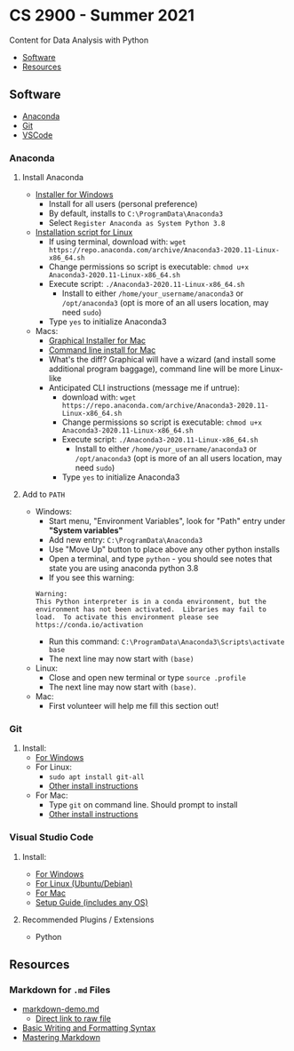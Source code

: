 # CS 2900 - Summer 2021
Content for Data Analysis with Python

- [Software](#Software)
- [Resources](#Resources)

## Software

- [Anaconda](#Anaconda)
- [Git](#Git)
- [VSCode](#Visual-Studio-Code)

### Anaconda
1. Install Anaconda
    - [Installer for Windows](https://repo.anaconda.com/archive/Anaconda3-2020.11-Windows-x86_64.exe)
        - Install for all users (personal preference)
        - By default, installs to `C:\ProgramData\Anaconda3`
        - Select `Register Anaconda as System Python 3.8`
    - [Installation script for Linux](https://repo.anaconda.com/archive/Anaconda3-2020.11-Linux-x86_64.sh)
        - If using terminal, download with: `wget https://repo.anaconda.com/archive/Anaconda3-2020.11-Linux-x86_64.sh`
        - Change permissions so script is executable: `chmod u+x Anaconda3-2020.11-Linux-x86_64.sh`
        - Execute script: `./Anaconda3-2020.11-Linux-x86_64.sh`
            - Install to either `/home/your_username/anaconda3` or `/opt/anaconda3` (opt is more of an all users location, may need `sudo`)
        - Type `yes` to initialize Anaconda3
    - Macs:
        - [Graphical Installer for Mac](https://repo.anaconda.com/archive/Anaconda3-2020.11-MacOSX-x86_64.pkg)
        - [Command line install for Mac](https://repo.anaconda.com/archive/Anaconda3-2020.11-MacOSX-x86_64.sh)
        - What's the diff?  Graphical will have a wizard (and install some additional program baggage), command line will be more Linux-like
        - Anticipated CLI instructions (message me if untrue):
            - download with: `wget https://repo.anaconda.com/archive/Anaconda3-2020.11-Linux-x86_64.sh`
            - Change permissions so script is executable: `chmod u+x Anaconda3-2020.11-Linux-x86_64.sh`
            - Execute script: `./Anaconda3-2020.11-Linux-x86_64.sh`
                - Install to either `/home/your_username/anaconda3` or `/opt/anaconda3` (opt is more of an all users location, may need `sudo`)
            - Type `yes` to initialize Anaconda3

2. Add to `PATH`
    - Windows: 
        - Start menu, "Environment Variables", look for "Path" entry under **"System variables"**
        - Add new entry: `C:\ProgramData\Anaconda3`
        - Use "Move Up" button to place above any other python installs
        - Open a terminal, and type `python` - you should see notes that state you are using anaconda python 3.8
        - If you see this warning: 
        ```
        Warning:
        This Python interpreter is in a conda environment, but the environment has not been activated.  Libraries may fail to load.  To activate this environment please see https://conda.io/activation
        ```
        - Run this command: `C:\ProgramData\Anaconda3\Scripts\activate base`
        - The next line may now start with `(base)`
    - Linux:
        - Close and open new terminal or type `source .profile`
        - The next line may now start with `(base)`.
    - Mac:
        - First volunteer will help me fill this section out! 

### Git
1. Install:
    - [For Windows](https://github.com/git-for-windows/git/releases/download/v2.31.1.windows.1/Git-2.31.1-64-bit.exe)
    - For Linux: 
        - `sudo apt install git-all`
        - [Other install instructions](https://git-scm.com/download/linux)
    - For Mac: 
        - Type `git` on command line.  Should prompt to install
        - [Other install instructions](https://git-scm.com/download/mac)

### Visual Studio Code
1. Install:
    - [For Windows](https://code.visualstudio.com/sha/download?build=stable&os=win32-x64-user)
    - [For Linux (Ubuntu/Debian)](https://code.visualstudio.com/sha/download?build=stable&os=linux-deb-x64)
    - [For Mac](https://code.visualstudio.com/sha/download?build=stable&os=darwin-universal)
    - [Setup Guide (includes any OS)](https://code.visualstudio.com/docs/setup/setup-overview)

2. Recommended Plugins / Extensions
    - Python

## Resources

### Markdown for `.md` Files
- [markdown-demo.md](markdown-demo.md)
    - [Direct link to raw file](https://raw.githubusercontent.com/pattonsgirl/SU2021-CS2900/main/markdown-demo.md)
- [Basic Writing and Formatting Syntax](https://docs.github.com/en/github/writing-on-github/basic-writing-and-formatting-syntax)
- [Mastering Markdown](https://guides.github.com/features/mastering-markdown/)